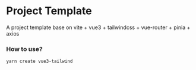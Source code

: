 # Project Template



A project template base on vite + vue3 + tailwindcss + vue-router + pinia + axios

### How to use?
```shell
yarn create vue3-tailwind
```
